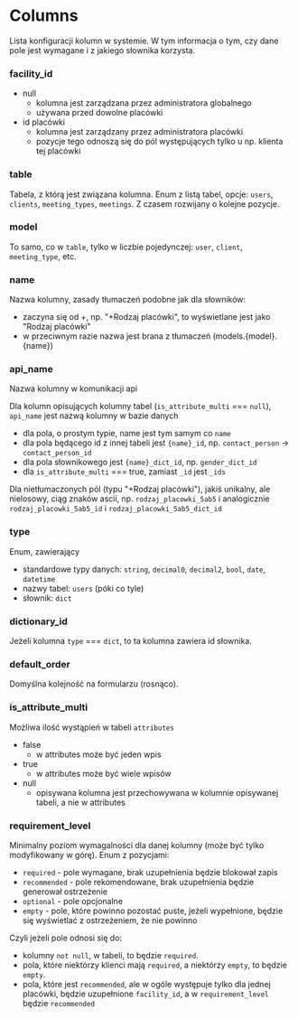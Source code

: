 # Columns

Lista konfiguracji kolumn w systemie. W tym informacja o tym, czy dane pole jest wymagane i z jakiego słownika korzysta.

### facility_id

- null
  - kolumna jest zarządzana przez administratora globalnego
  - używana przed dowolne placówki
- id placówki
  - kolumna jest zarządzany przez administratora placówki
  - pozycje tego odnoszą się do pól występujących tylko u np. klienta tej placówki

### table

Tabela, z którą jest związana kolumna. Enum z listą tabel, opcje: `users`, `clients`, `meeting_types`, `meetings`.
Z czasem rozwijany o kolejne pozycje.

### model

To samo, co w `table`, tylko w liczbie pojedynczej: `user`, `client`, `meeting_type`, etc.

### name

Nazwa kolumny, zasady tłumaczeń podobne jak dla słowników:

- zaczyna się od +, np. "+Rodzaj placówki", to wyświetlane jest jako "Rodzaj placówki"
- w przeciwnym razie nazwa jest brana z tłumaczeń (models.{model}.{name})

### api_name

Nazwa kolumny w komunikacji api

Dla kolumn opisujących kolumny tabel (`is_attribute_multi` === `null`), `api_name` jest nazwą kolumny w bazie danych

- dla pola, o prostym typie, name jest tym samym co `name`
- dla pola będącego id z innej tabeli jest `{name}_id`, np. `contact_person` -> `contact_person_id`
- dla pola słownikowego jest `{name}_dict_id`, np. `gender_dict_id`
- dla `is_attribute_multi` === true, zamiast `_id` jest `_ids`

Dla nietłumaczonych pól (typu "+Rodzaj placówki"), jakiś unikalny, ale nielosowy, ciąg znaków ascii,
np. `rodzaj_placowki_5ab5` i analogicznie `rodzaj_placowki_5ab5_id` i `rodzaj_placowki_5ab5_dict_id`

### type

Enum, zawierający

- standardowe typy danych: `string`, `decimal0`, `decimal2`, `bool`, `date`, `datetime`
- nazwy tabel: `users` (póki co tyle)
- słownik: `dict`

### dictionary_id

Jeżeli kolumna `type` === `dict`, to ta kolumna zawiera id słownika.

### default_order

Domyślna kolejność na formularzu (rosnąco).

### is_attribute_multi

Możliwa ilość wystąpień w tabeli `attributes`

- false
  - w attributes może być jeden wpis
- true
  - w attributes może być wiele wpisów
- null
  - opisywana kolumna jest przechowywana w kolumnie opisywanej tabeli, a nie w attributes

### requirement_level

Minimalny poziom wymagalności dla danej kolumny (może być tylko modyfikowany w górę). Enum z pozycjami:

- `required` - pole wymagane, brak uzupełnienia będzie blokował zapis
- `recommended` - pole rekomendowane, brak uzupełnienia będzie generował ostrzeżenie
- `optional` - pole opcjonalne
- `empty` - pole, które powinno pozostać puste, jeżeli wypełnione, będzie się wyświetlać z ostrzeżeniem, że nie powinno

Czyli jeżeli pole odnosi się do:

- kolumny `not null`, w tabeli, to będzie `required`.
- pola, które niektórzy klienci mają `required`, a niektórzy `empty`, to będzie `empty`.
- pola, które jest `recommended`, ale w ogóle występuje tylko dla jednej placówki, będzie uzupełnione `facility_id`, a
  w `requirement_level` będzie `recommended`
